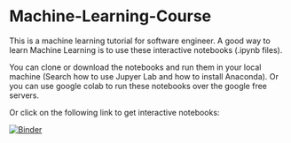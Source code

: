 # Machine-Learning-Course
This is a machine learning tutorial for software engineer.
A good way to learn Machine Learning is to use these interactive notebooks (.ipynb files).

You can clone or download the notebooks and run them in your local machine (Search how to use Jupyer Lab and how to install Anaconda).
Or you can use google colab to run these notebooks over the google free servers.

Or click on the following link to get interactive notebooks: 

[![Binder](https://mybinder.org/badge_logo.svg)](https://mybinder.org/v2/gh/aaghamohammadi/Machine-Learning-Course/master)
